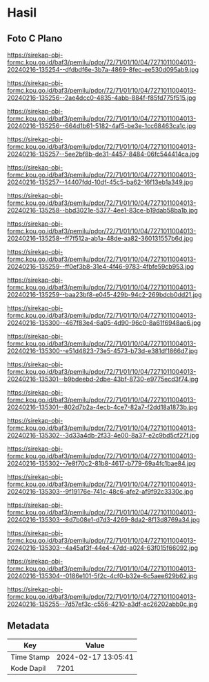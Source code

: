 # Hasil

## Foto C Plano

https://sirekap-obj-formc.kpu.go.id/baf3/pemilu/pdpr/72/71/01/10/04/7271011004013-20240216-135254--dfdbdf6e-3b7a-4869-8fec-ee530d095ab9.jpg

https://sirekap-obj-formc.kpu.go.id/baf3/pemilu/pdpr/72/71/01/10/04/7271011004013-20240216-135256--2ae4dcc0-4835-4abb-884f-f85fd775f515.jpg

https://sirekap-obj-formc.kpu.go.id/baf3/pemilu/pdpr/72/71/01/10/04/7271011004013-20240216-135256--664d1b61-5182-4af5-be3e-1cc68463ca1c.jpg

https://sirekap-obj-formc.kpu.go.id/baf3/pemilu/pdpr/72/71/01/10/04/7271011004013-20240216-135257--5ee2bf8b-de31-4457-8484-06fc544414ca.jpg

https://sirekap-obj-formc.kpu.go.id/baf3/pemilu/pdpr/72/71/01/10/04/7271011004013-20240216-135257--14407fdd-10df-45c5-ba62-16f13eb1a349.jpg

https://sirekap-obj-formc.kpu.go.id/baf3/pemilu/pdpr/72/71/01/10/04/7271011004013-20240216-135258--bbd3021e-5377-4ee1-83ce-b19dab58ba1b.jpg

https://sirekap-obj-formc.kpu.go.id/baf3/pemilu/pdpr/72/71/01/10/04/7271011004013-20240216-135258--ff7f512a-ab1a-48de-aa82-360131557b6d.jpg

https://sirekap-obj-formc.kpu.go.id/baf3/pemilu/pdpr/72/71/01/10/04/7271011004013-20240216-135259--ff0ef3b8-31e4-4f46-9783-4fbfe59cb953.jpg

https://sirekap-obj-formc.kpu.go.id/baf3/pemilu/pdpr/72/71/01/10/04/7271011004013-20240216-135259--baa23bf8-e045-429b-94c2-269bdcb0dd21.jpg

https://sirekap-obj-formc.kpu.go.id/baf3/pemilu/pdpr/72/71/01/10/04/7271011004013-20240216-135300--467f83e4-6a05-4d90-96c0-8a61f6948ae6.jpg

https://sirekap-obj-formc.kpu.go.id/baf3/pemilu/pdpr/72/71/01/10/04/7271011004013-20240216-135300--e51d4823-73e5-4573-b73d-e381df1866d7.jpg

https://sirekap-obj-formc.kpu.go.id/baf3/pemilu/pdpr/72/71/01/10/04/7271011004013-20240216-135301--b9bdeebd-2dbe-43bf-8730-e9775ecd3f74.jpg

https://sirekap-obj-formc.kpu.go.id/baf3/pemilu/pdpr/72/71/01/10/04/7271011004013-20240216-135301--802d7b2a-4ecb-4ce7-82a7-f2dd18a1873b.jpg

https://sirekap-obj-formc.kpu.go.id/baf3/pemilu/pdpr/72/71/01/10/04/7271011004013-20240216-135302--3d33a4db-2f33-4e00-8a37-e2c9bd5cf27f.jpg

https://sirekap-obj-formc.kpu.go.id/baf3/pemilu/pdpr/72/71/01/10/04/7271011004013-20240216-135302--7e8f70c2-81b8-4617-b779-69a4fc1bae84.jpg

https://sirekap-obj-formc.kpu.go.id/baf3/pemilu/pdpr/72/71/01/10/04/7271011004013-20240216-135303--9f19176e-741c-48c6-afe2-af9f92c3330c.jpg

https://sirekap-obj-formc.kpu.go.id/baf3/pemilu/pdpr/72/71/01/10/04/7271011004013-20240216-135303--8d7b08e1-d7d3-4269-8da2-8f13d8769a34.jpg

https://sirekap-obj-formc.kpu.go.id/baf3/pemilu/pdpr/72/71/01/10/04/7271011004013-20240216-135303--4a45af3f-44e4-47dd-a024-63f015f66092.jpg

https://sirekap-obj-formc.kpu.go.id/baf3/pemilu/pdpr/72/71/01/10/04/7271011004013-20240216-135304--0186e101-5f2c-4cf0-b32e-6c5aee629b62.jpg

https://sirekap-obj-formc.kpu.go.id/baf3/pemilu/pdpr/72/71/01/10/04/7271011004013-20240216-135255--7d57ef3c-c556-4210-a3df-ac26202abb0c.jpg


## Metadata

| Key        | Value               |
| ---------- | ------------------- |
| Time Stamp | 2024-02-17 13:05:41 |
| Kode Dapil | 7201                |



